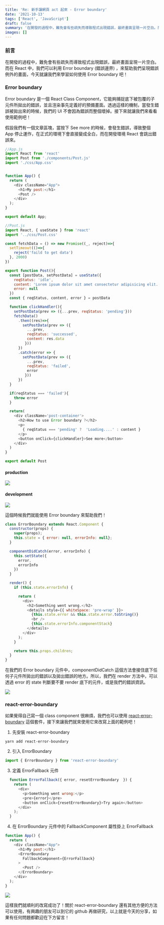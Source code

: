 ```yaml
---
title: 'Re: 新手讓網頁 act 起來 - Error boundary'
date: '2021-10-13'
tags: ['React', 'JavaScript']
draft: false
summary: '在開發的過程中，難免會有些疏失而導致程式出現錯誤，最終畫面呈現一片空白。而在 React 的時候都會遇到沒有給 key 的錯誤訊息。究竟為什麼會有這個錯誤訊息呢？ 就讓我們來一起來了解 key 的基本概念吧！'
images: []
---
```

### 前言
在開發的過程中，難免會有些疏失而導致程式出現錯誤，最終畫面呈現一片空白。而在 React 中，我們可以利用 Error boundary (錯誤邊界) ，來幫助我們呈現錯誤例外的畫面，今天就讓我們來學習如何使用 Error boundary 吧！

### Error boundary

Error boundary 是一個 React Class Component，它能夠捕捉底下被包覆的子元件所拋出的錯誤，並且渲染事先定義好的預備畫面。透過這樣的機制，當發生錯誤被拋出來的時候，我們的 UI 不會因為錯誤而整個壞掉。接下來就讓我們來看看使用範例吧！

假設我們有一個文章區塊，當按下 See more 的時候，會發生錯誤，導致整個 App 停止運作，在正式的環境下會直接變成全白，而在開發環境 React 會跳出錯誤來。

```javascript
//App.js
import React from 'react'
import Post from './components/Post.js'
import './css/App.css'


function App() {
  return (
    <div className="App">
      <h1>My post:</h1>
      <Post />
    </div>
  );
}

export default App;
```

```javascript
//Post.js
import React, { useState } from 'react'
import '../css/Post.css'

const fetchData = () => new Promise((_, reject)=>{
  setTimeout(()=>{
    reject('faild to get data')
  }, 2000)
})

export function Post(){
  const [postData, setPostData] = useState({
    reqStatus: 'idle',
    content: 'Lorem ipsum dolor sit amet consectetur adipisicing elit. Iste facilis voluptas quis possimus reiciendis ducimus ab est quo nisi hic cumque officia dicta magni harum, ipsa accusantium eum culpa vel!...',
    error: null
  })
  const { reqStatus, content, error } = postData

  function clickHandler(){
    setPostData(prev => ({...prev, reqStatus: 'pending'}))
    fetchData()
      .then((res)=>{
        setPostData(prev => ({
          ...prev,
          reqStatus: 'successed',
          content: res.data
         }))
      })
      .catch(error => {
        setPostData(prev => ({
          ...prev,
          reqStatus: 'failed',
          error
         }))
      })
  }

  if(reqStatus === 'failed'){
    throw error
  }

  return(
    <div className='post-container'>
      <h2>How to use Error boundary ?</h2>
      <p>
        { reqStatus === 'pending' ?  'Loading....' : content }
      </p>
      <button onClick={clickHandler}>See more</button>
    </div>
  )
}

export default Post

```
#### production

![](https://i.imgur.com/OSNmfOD.gif)

#### development

![](https://i.imgur.com/bbhIkdA.gif)


這個時候我們就能使用 Error boundary 來幫助我們！

```javascript
class ErrorBoundary extends React.Component {
  constructor(props) {
    super(props);
    this.state = { error: null, errorInfo: null};
  }

  componentDidCatch(error, errorInfo) {
    this.setState({
      error,
      errorInfo
    })
  }

  render() {
    if (this.state.errorInfo) {

      return (
        <div>
          <h2>Something went wrong.</h2>
          <details style={{ whiteSpace: 'pre-wrap' }}>
            {this.state.error && this.state.error.toString()}
            <br />
            {this.state.errorInfo.componentStack}
          </details>
        </div>
      );
    }

    return this.props.children;
  }
}

```
在我們的 Error boundary 元件中，componentDidCatch 這個方法會接住底下任何子元件所拋出的錯誤以及拋出錯誤的地方。所以，我們在 render 方法中，可以透過 error 的 state 判斷要不要 render 底下的元件，或是我們的錯誤資訊。

![](https://i.imgur.com/KM0K8Et.gif)


### react-error-boundary

如果覺得自己寫一個 class component 很麻煩，我們也可以使用 [react-error-boundary](https://github.com/bvaughn/react-error-boundary) 這個套件，接下來讓我們就來使用它來改寫上面的範例吧！

1. 先安裝 react-error-boundary

```shell
yarn add react-error-boundary
```

2. 引入 ErrorBoundary

```javascript
import { ErrorBoundary } from 'react-error-boundary'
```

3. 定義 ErrorFallback 元件

```javascript
  function ErrorFallback({ error, resetErrorBoundary  }) {
    return (
      <div>
        <p>Something went wrong:</p>
        <pre>{error}</pre>
        <button onClick={resetErrorBoundary}>Try again</button>
      </div>
    );
  }
```

4.  在 ErrorBoundary 元件中的 FallbackComponent 屬性掛上 ErrorFallback
```javascript
function App() {
  return (
    <div className="App">
      <h1>My post:</h1>
      <ErrorBoundary
        FallbackComponent={ErrorFallback}
      >
        <Post />
      </ErrorBoundary>
    </div>
  );
}
```

![](https://i.imgur.com/dMnAzGy.gif)

這樣我們就順利的改寫成功了！關於 react-error-boundary 還有其他方便的方法可以使用，有興趣的朋友可以到它的 github 再做研究，以上就是今天的分享，如果有任何問題都歡迎在下方留言！
